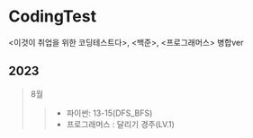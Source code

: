 # CodingTest
&lt;이것이 취업을 위한 코딩테스트다>, &lt;백준>, &lt;프로그래머스> 병합ver

## 2023

> 8월
> > * 파이썬: 13-15(DFS_BFS)
> > * 프로그래머스 : 달리기 경주(LV.1)
